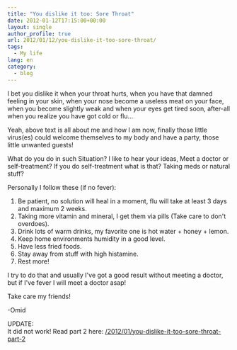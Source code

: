 ```yaml
---
title: "You dislike it too: Sore Throat"
date: 2012-01-12T17:15:00+00:00
layout: single
author_profile: true
url: 2012/01/12/you-dislike-it-too-sore-throat/
tags:
  - My life
lang: en
category: 
  - blog
---
```

I bet you dislike it when your throat hurts, when you have that damned feeling in your skin, when your nose become a useless meat on your face, when you become slightly weak and when your eyes get tired soon, after-all when you realize you have got cold or flu…

Yeah, above text is all about me and how I am now, finally those little virus(es) could welcome themselves to my body and have a party, those little unwanted guests!

What do you do in such Situation? I like to hear your ideas, Meet a doctor or self-treatment? If you do self-treatment what is that? Taking meds or natural stuff?

Personally I follow these (if no fever):

1. Be patient, no solution will heal in a moment, flu will take at least 3 days and maximum 2 weeks.
2. Taking more vitamin and mineral, I get them via pills (Take care to don't overdoes).
3. Drink lots of warm drinks, my favorite one is hot water + honey + lemon.
4. Keep home environments humidity in a good level.
5. Have less fried foods.
6. Stay away from stuff with high histamine.
7. Rest more!

I try to do that and usually I've got a good result without meeting a doctor, but if I've fever I will meet a doctor asap!

Take care my friends!

-Omid

UPDATE:  
It did not work! Read part 2 here: [/2012/01/you-dislike-it-too-sore-throat-part-2](/2012/01/you-dislike-it-too-sore-throat-part-2)
